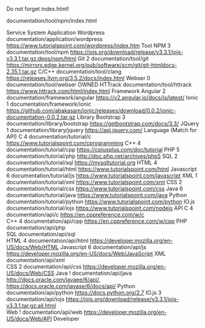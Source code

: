 Do not forget index.html!



documentation/tool/npm/index.html






Service
System
Application
	Wordpress			  documentation/application/wordpress		https://www.tutorialspoint.com/wordpress/index.htm
Tool
	NPM					3 documentation/tool/npm					https://iojs.org/download/release/v3.3.1/iojs-v3.3.1.tar.gz:deps/npm/html
	Git					2 documentation/tool/git					https://mirrors.edge.kernel.org/pub/software/scm/git/git-htmldocs-2.35.1.tar.gz
	C/C++				  documentation/tool/clang					https://releases.llvm.org/3.5.2/docs/index.html
	Webser				0 documentation/tool/webser					OWNED
	HTTrack				  documentation/tool/httrack				https://www.httrack.com/html/index.html
Framework
	Angular				2 documentation/framework/angular			https://v2.angular.io/docs/js/latest/
	Ionic				1 documentation/framework/ionic				https://github.com/abakasam/ionic/releases/download/0.0.2/ionic-documentation-0.0.2.tar.gz
Library
	Bootstrap			3 documentation/library/bootstrap			https://getbootstrap.com/docs/3.3/
	JQuery				1 documentation/library/jquery				https://api.jquery.com/
Language (Match for API)
	C					4 documentation/tutorial/c					https://www.tutorialspoint.com/cprogramming
	C++					4 documentation/tutorial/cpp				https://cplusplus.com/doc/tutorial
	PHP					5 documentation/tutorial/php				http://doc.php.net/archives/php5
	SQL					2 documentation/tutorial/sql				https://mysqltutorial.org
	HTML				4 documentation/tutorial/html				https://www.tutorialspoint.com/html
	Javascript			6 documentation/tutorial/js					https://www.tutorialspoint.com/javascript
	XML					1 documentation/tutorial/xml				https://www.tutorialspoint.com/xml
	CSS					2 documentation/tutorial/css				https://www.tutorialspoint.com/css
	Java				6 documentation/tutorial/java				https://www.tutorialspoint.com/java
	Python				  documentation/tutorial/python				https://www.tutorialspoint.com/python
	IO.js				  documentation/tutorial/iojs				https://www.tutorialspoint.com/nodejs
API	
	C					4 documentation/api/c						https://en.cppreference.com/w/c		
	C++					4 documentation/api/cpp						https://en.cppreference.com/w/cpp
	PHP					  documentation/api/php						
	SQL					  documentation/api/sql						
	HTML				4 documentation/api/html					https://developer.mozilla.org/en-US/docs/Web/HTML
	Javascript			6 documentation/api/js						https://developer.mozilla.org/en-US/docs/Web/JavaScript
	XML					  documentation/api/xml						
	CSS					2 documentation/api/css						https://developer.mozilla.org/en-US/docs/Web/CSS
	Java				! documentation/api/java					http://docs.oracle.com/javaee/6/api/, https://docs.oracle.com/javase/6/docs/api/
	Python				  documentation/api/python					https://docs.python.org/2.7
	IO.js 				3 documentation/api/iojs					https://iojs.org/download/release/v3.3.1/iojs-v3.3.1.tar.gz:all.html	
	Web					! documentation/api/web						https://developer.mozilla.org/en-US/docs/Web/API
Developer